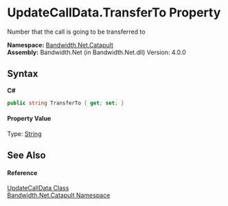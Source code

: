 ﻿# UpdateCallData.TransferTo Property 
 

Number that the call is going to be transferred to

**Namespace:**&nbsp;<a href ="N_Bandwidth_Net_Catapult.md">Bandwidth.Net.Catapult</a><br />**Assembly:**&nbsp;Bandwidth.Net (in Bandwidth.Net.dll) Version: 4.0.0

## Syntax

**C#**<br />
``` C#
public string TransferTo { get; set; }
```


#### Property Value
Type: <a href="http://msdn2.microsoft.com/en-us/library/s1wwdcbf" target="_blank">String</a>

## See Also


#### Reference
<a href ="T_Bandwidth_Net_Catapult_UpdateCallData.md">UpdateCallData Class</a><br /><a href ="N_Bandwidth_Net_Catapult.md">Bandwidth.Net.Catapult Namespace</a><br />